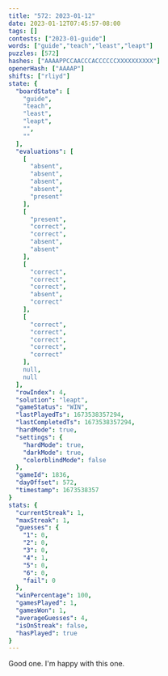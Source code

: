 ```yaml
---
title: "572: 2023-01-12"
date: 2023-01-12T07:45:57-08:00
tags: []
contests: ["2023-01-guide"]
words: ["guide","teach","least","leapt"]
puzzles: [572]
hashes: ["AAAAPPCCAACCCACCCCCCXXXXXXXXXX"]
openerHash: ["AAAAP"]
shifts: ["rliyd"]
state: {
  "boardState": [
    "guide",
    "teach",
    "least",
    "leapt",
    "",
    ""
  ],
  "evaluations": [
    [
      "absent",
      "absent",
      "absent",
      "absent",
      "present"
    ],
    [
      "present",
      "correct",
      "correct",
      "absent",
      "absent"
    ],
    [
      "correct",
      "correct",
      "correct",
      "absent",
      "correct"
    ],
    [
      "correct",
      "correct",
      "correct",
      "correct",
      "correct"
    ],
    null,
    null
  ],
  "rowIndex": 4,
  "solution": "leapt",
  "gameStatus": "WIN",
  "lastPlayedTs": 1673538357294,
  "lastCompletedTs": 1673538357294,
  "hardMode": true,
  "settings": {
    "hardMode": true,
    "darkMode": true,
    "colorblindMode": false
  },
  "gameId": 1836,
  "dayOffset": 572,
  "timestamp": 1673538357
}
stats: {
  "currentStreak": 1,
  "maxStreak": 1,
  "guesses": {
    "1": 0,
    "2": 0,
    "3": 0,
    "4": 1,
    "5": 0,
    "6": 0,
    "fail": 0
  },
  "winPercentage": 100,
  "gamesPlayed": 1,
  "gamesWon": 1,
  "averageGuesses": 4,
  "isOnStreak": false,
  "hasPlayed": true
}
---
```

<!-- more -->
Good one. I'm happy with this one.
